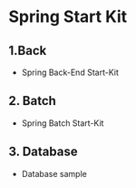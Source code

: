 # Spring Start Kit

## 1.Back
- Spring Back-End Start-Kit

## 2. Batch
- Spring Batch Start-Kit

## 3. Database
- Database sample
